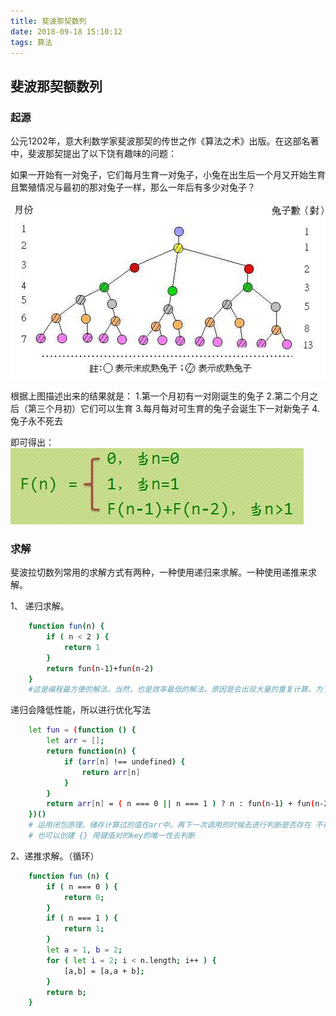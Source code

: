 ```yaml
---
title: 斐波那契数列
date: 2018-09-18 15:10:12
tags: 算法
---
```

## 斐波那契额数列

### 起源

公元1202年，意大利数学家斐波那契的传世之作《算法之术》出版。在这部名著中，斐波那契提出了以下饶有趣味的问题：

如果一开始有一对兔子，它们每月生育一对兔子，小兔在出生后一个月又开始生育且繁殖情况与最初的那对兔子一样，那么一年后有多少对兔子？

![🐇图](斐波那契数列/22769e1d6d4816eea15e0423271ba059hd.jpg)

根据上图描述出来的结果就是：
1.第一个月初有一对刚诞生的兔子
2.第二个月之后（第三个月初）它们可以生育
3.每月每对可生育的兔子会诞生下一对新兔子
4.兔子永不死去

即可得出：
![公式](斐波那契数列/46c741e0cab6469d7e1c54bc054947c9hd.jpg)

### 求解

斐波拉切数列常用的求解方式有两种，一种使用递归来求解。一种使用递推来求解。

1、 递归求解。
``` bash
	function fun(n) {
		if ( n < 2 ) {
			return 1
		}
		return fun(n-1)+fun(n-2)
	}
	#这是编程最方便的解法，当然，也是效率最低的解法，原因是会出现大量的重复计算。为了避免这种情况，可以采用递推的方式。
```
递归会降低性能，所以进行优化写法
``` bash
	let fun = (function () {
		let arr = [];
		return function(n) {
			if (arr[n] !== undefined) {
				return arr[n]
			}
		}
		return arr[n] = ( n === 0 || n === 1 ) ? n : fun(n-1) + fun(n-2)
	})()
	# 运用闭包原理。储存计算过的值在arr中。再下一次调用的时候去进行判断是否存在 不存在再进行计算。否则直接取出来对应的值
	# 也可以创建 {} 用键值对的key的唯一性去判断
```

2、递推求解。（循环）
``` bash
	function fun (n) {
		if ( n === 0 ) {
			return 0;
		}
		if ( n === 1 ) {
			return 1;
		}
		let a = 1, b = 2;
		for ( let i = 2; i < n.length; i++ ) {
			[a,b] = [a,a + b];
		}
		return b;
	}
```